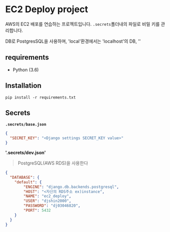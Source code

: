 # EC2 Deploy project

AWS의 EC2 배포를 연습하는 프로젝트입니다.
`.secrets`폴더내의 파일로 비밀 키를 관리합니다.

DB로 PostgresSQL을 사용하며, 'local'환경에서는 'localhost'의 DB, ''

## requirements

- Python (3.6)

## Installation

```
pip install -r requirements.txt
```


## Secrets

**`.secrets/base.json`**

```json
{
  "SECRET_KEY": "<Django settings SECRET_KEY value>"
}

```

**'.secrets/dev.json'**

> PostgreSQL(AWS RDS)을 사용한다

```json
{
  "DATABASE": {
    "default": {
        "ENGINE": "django.db.backends.postgresql",
        "HOST": "<자신의 RDS주소 ex)instance",
        "NAME": "ec2_deploy",
        "USER": "djshin2000",
        "PASSWORD": "dj03046820",
        "PORT": 5432
    }
  }
}

```